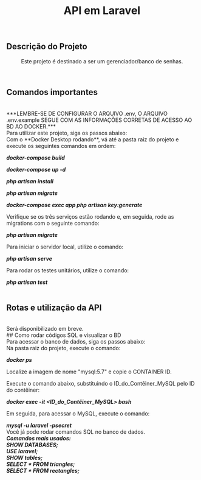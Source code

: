 <h1 align="center">API em Laravel</h1>
<br>

## Descrição do Projeto

<p align="center">Este projeto é destinado a ser um gerenciador/banco de senhas.</p>
<br>

## Comandos importantes

<br>
***LEMBRE-SE DE CONFIGURAR O ARQUIVO .env, O ARQUIVO .env.example SEGUE COM AS INFORMAÇÕES CORRETAS DE ACESSO AO BD AO DOCKER.***
<br>
Para utilizar este projeto, siga os passos abaixo:
<br>
Com o **Docker Desktop rodando**, vá até a pasta raiz do projeto e execute os seguintes comandos em ordem:

***docker-compose build***

***docker-compose up -d***

***php artisan install***

***php artisan migrate***

***docker-compose exec app php artisan key:generate***

Verifique se os três serviços estão rodando e, em seguida, rode as migrations com o seguinte comando:

***php artisan migrate***

Para iniciar o servidor local, utilize o comando:

***php artisan serve***

Para rodar os testes unitários, utilize o comando:

***php artisan test***
<br>
<br>
## Rotas e utilização da API
<br>
Será disponibilizado em breve.
<br>
## Como rodar códigos SQL e visualizar o BD
<br>
Para acessar o banco de dados, siga os passos abaixo:
<br>
Na pasta raiz do projeto, execute o comando:

***docker ps***

Localize a imagem de nome "mysql:5.7" e copie o CONTAINER ID.

Execute o comando abaixo, substituindo o ID_do_Contêiner_MySQL pelo ID do contêiner:

***docker exec -it <ID_do_Contêiner_MySQL> bash***

Em seguida, para acessar o MySQL, execute o comando:

***mysql -u laravel -psecret***
<br>
Você já pode rodar comandos SQL no banco de dados.
<br>
***Comandos mais usados:
<br>
SHOW DATABASES;
<br>
USE laravel;
<br>
SHOW tables;
<br>
SELECT * FROM triangles;
<br>
SELECT * FROM rectangles;***
